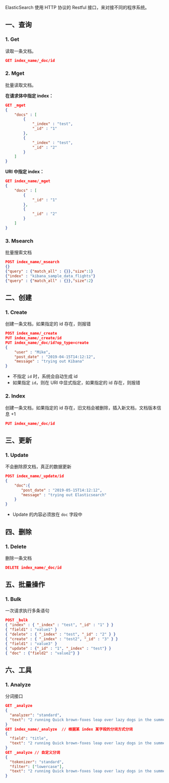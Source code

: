 ElasticSearch 使用 HTTP 协议的 Restful 接口，来对接不同的程序系统。

## 一、查询

### 1. Get

读取一条文档。

```json
GET index_name/_doc/id
```

### 2. Mget

批量读取文档。

**在请求体中指定 index：**

```json
GET _mget
{
    "docs" : [
        {
            "_index" : "test",
            "_id" : "1"
        },
        {
            "_index" : "test",
            "_id" : "2"
        }
    ]
}
```

**URI 中指定 index：**

```json
GET index_name/_mget
{
    "docs" : [
        {
            "_id" : "1"
        },
        {
            "_id" : "2"
        }
    ]
}
```

### 3. Msearch

批量搜索文档

```json
POST index_name/_msearch
{}
{"query" : {"match_all" : {}},"size":1}
{"index" : "kibana_sample_data_flights"}
{"query" : {"match_all" : {}},"size":2}
```

## 二、创建

### 1. Create

创建一条文档，如果指定的 id 存在，则报错

```json
POST index_name/_create
PUT index_name/_create/id
PUT index_name/_doc/id?op_type=create
{
	"user" : "Mike",
    "post_date" : "2019-04-15T14:12:12",
    "message" : "trying out Kibana"
}
```

- 不指定 `id` 时，系统会自动生成 id
- 如果指定 `id`，则在 URI 中显式指定，如果指定的 id 存在，则报错

### 2. Index

创建一条文档，如果指定的 id 存在，旧文档会被删除，插入新文档，文档版本信息 +1

```json
PUT index_name/_doc/id
```

## 三、更新

### 1. Update

不会删除原文档，真正的数据更新

```json
POST index_name/_update/id
{
    "doc":{
       "post_date" : "2019-05-15T14:12:12",
       "message" : "trying out Elasticsearch"
    }
}
```

- Update 的内容必须放在 `doc` 字段中

## 四、删除

### 1. Delete

删除一条文档

```json
DELETE index_name/_doc/id
```

## 五、批量操作

### 1. Bulk

一次请求执行多条语句

```json
POST _bulk
{ "index" : { "_index" : "test", "_id" : "1" } }
{ "field1" : "value1" }
{ "delete" : { "_index" : "test", "_id" : "2" } }
{ "create" : { "_index" : "test2", "_id" : "3" } }
{ "field1" : "value3" }
{ "update" : {"_id" : "1", "_index" : "test"} }
{ "doc" : {"field2" : "value2"} }
```

## 六、工具

### 1. Analyze

分词接口

```json
GET _analyze
{
  "analyzer": "standard",
  "text": "2 running Quick brown-foxes leap over lazy dogs in the summer evening."
}
GET index_name/_analyze  // 根据某 index 某字段的分词方式分词
{
  "field": "title",
  "text": "2 running Quick brown-foxes leap over lazy dogs in the summer evening."
}
GET _analyze // 自定义分词
{
  "tokenizer": "standard",
  "filter": ["lowercase"],
  "text": "2 running Quick brown-foxes leap over lazy dogs in the summer evening."
}
```

